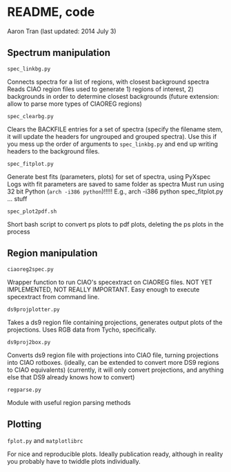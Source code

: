 README, code
============

Aaron Tran
(last updated: 2014 July 3)

Spectrum manipulation
---------------------

`spec_linkbg.py`

Connects spectra for a list of regions, with closest background spectra
Reads CIAO region files used to generate 1) regions of interest, 2) backgrounds
in order to determine closest backgrounds
(future extension: allow to parse more types of CIAOREG regions)

`spec_clearbg.py`

Clears the BACKFILE entries for a set of spectra (specify the filename stem, it
will update the headers for ungrouped and grouped spectra).
Use this if you mess up the order of arguments to `spec_linkbg.py` and end up
writing headers to the background files.

`spec_fitplot.py`

Generate best fits (parameters, plots) for set of spectra, using PyXspec
Logs with fit parameters are saved to same folder as spectra
Must run using 32 bit Python (`arch -i386 python`)!!!!!  E.g.,
    arch -i386 python spec_fitplot.py ... stuff

`spec_plot2pdf.sh`

Short bash script to convert ps plots to pdf plots, deleting the ps plots in
the process

Region manipulation
-------------------

`ciaoreg2spec.py`

Wrapper function to run CIAO's specextract on CIAOREG files.
NOT YET IMPLEMENTED, NOT REALLY IMPORTANT.  Easy enough to
execute specextract from command line.

`ds9projplotter.py`

Takes a ds9 region file containing projections, generates output plots of the
projections.  Uses RGB data from Tycho, specifically.

`ds9proj2box.py`

Converts ds9 region file with projections into CIAO file, turning projections
into CIAO rotboxes.
(ideally, can be extended to convert more DS9 regions to CIAO equivalents)
(currently, it will only convert projections, and anything else that DS9
already knows how to convert)

`regparse.py`

Module with useful region parsing methods

Plotting
--------

`fplot.py` and `matplotlibrc`

For nice and reproducible plots.  Ideally publication ready, although
in reality you probably have to twiddle plots individually.


